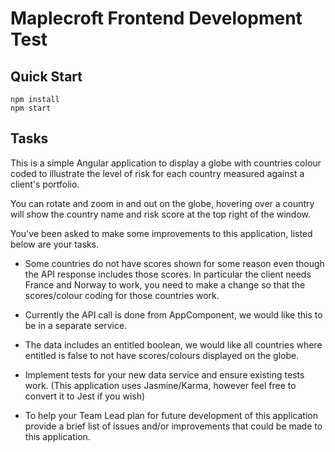 # Maplecroft Frontend Development Test

## Quick Start

```
npm install
npm start
```

## Tasks

This is a simple Angular application to display a globe with countries colour coded to illustrate the level of risk for each country measured against a client's portfolio.

You can rotate and zoom in and out on the globe, hovering over a country will show the country name and risk score at the top right of the window.

You've been asked to make some improvements to this application, listed below are your tasks.

* Some countries do not have scores shown for some reason even though the API response includes those scores. In particular the client needs France and Norway to work, you need to make a change so that the scores/colour coding for those countries work.

* Currently the API call is done from AppComponent, we would like this to be in a separate service.

* The data includes an entitled boolean, we would like all countries where entitled is false to not have scores/colours displayed on the globe.

* Implement tests for your new data service and ensure existing tests work. (This application uses Jasmine/Karma, however feel free to convert it to Jest if you wish)

* To help your Team Lead plan for future development of this application provide a brief list of issues and/or improvements that could be made to this application.